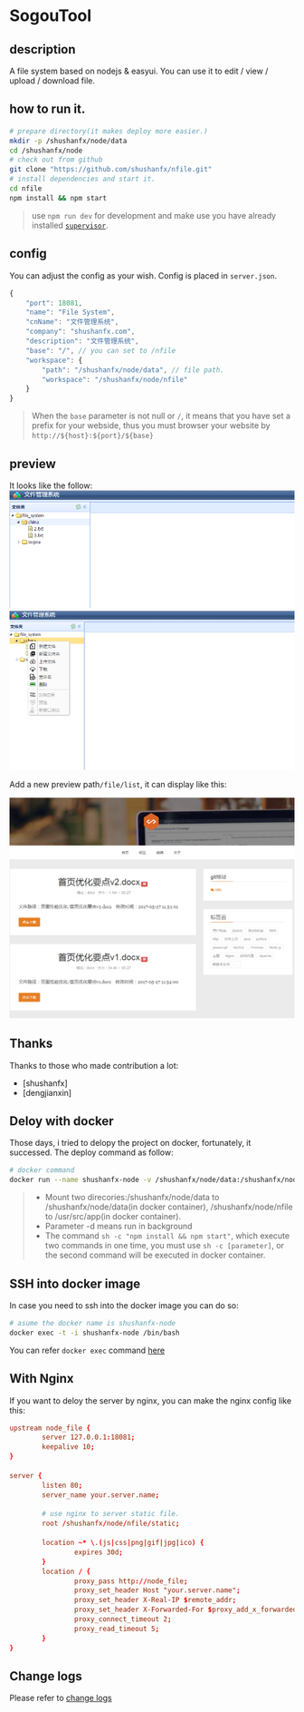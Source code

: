 # SogouTool
## description
A file system based on nodejs & easyui. You can use it to edit / view / upload / download file.

## how to run it.
```bash
# prepare directory(it makes deploy more easier.)
mkdir -p /shushanfx/node/data
cd /shushanfx/node
# check out from github 
git clone "https://github.com/shushanfx/nfile.git"
# install dependencies and start it.
cd nfile
npm install && npm start
```
> use `npm run dev` for development and make use you have already installed [`supervisor`](https://www.npmjs.com/package/supervisor).

## config
You can adjust the config as your wish. Config is placed in `server.json`.
```javascript
{
    "port": 18081,
    "name": "File System",
    "cnName": "文件管理系统",
    "company": "shushanfx.com",
    "description": "文件管理系统",
    "base": "/", // you can set to /nfile
    "workspace": {
        "path": "/shushanfx/node/data", // file path.
        "workspace": "/shushanfx/node/nfile"
    }
}
```

> When the `base` parameter is not null or `/`, it means that you have set a prefix for your webside, thus you must browser your website by `http://${host}:${port}/${base}`

## preview
It looks like the follow:    
![index.png](doc/images/index.png)
![contextmenu.png](doc/images/contextmenu.png)

Add a new preview path`/file/list`, it can display like this:

![list.png](doc/images/list.png)

## Thanks
Thanks to those who made contribution a lot:
* [shushanfx]
* [dengjianxin]

## Deloy with docker
Those days, i tried to delopy the project on docker, fortunately, it successed. The deploy command as follow:  

```bash
# docker command
docker run --name shushanfx-node -v /shushanfx/node/data:/shushanfx/node/data -v /shushanfx/node/nfile:/usr/src/app -p 127.0.0.1:18081:18081 -d node:onbuild sh -c "npm install && npm start"
```

>* Mount two direcories:/shushanfx/node/data to /shushanfx/node/data(in docker container), /shushanfx/node/nfile to /usr/src/app(in docker container).
>* Parameter -d means run in background
>* The command `sh -c "npm install && npm start"`, which execute two commands in one time, you must use `sh -c [parameter]`, or the second command will be executed in docker container.

## SSH into docker image
In case you need to ssh into the docker image you can do so:
```bash
# asume the docker name is shushanfx-node
docker exec -t -i shushanfx-node /bin/bash
```

You can refer `docker exec` command [here](https://docs.docker.com/engine/reference/commandline/exec/)

## With Nginx
If you want to deloy the server by nginx, you can make the nginx config like this:

```conf
upstream node_file {
        server 127.0.0.1:18081;
        keepalive 10;
}

server {
        listen 80;
        server_name your.server.name;

        # use nginx to server static file. 
        root /shushanfx/node/nfile/static;

        location ~* \.(js|css|png|gif|jpg|ico) {
                expires 30d;
        }
        location / {
                proxy_pass http://node_file;
                proxy_set_header Host "your.server.name";
                proxy_set_header X-Real-IP $remote_addr;
                proxy_set_header X-Forwarded-For $proxy_add_x_forwarded_for;
                proxy_connect_timeout 2;
                proxy_read_timeout 5;
        }
}

```

## Change logs
Please refer to [change logs](doc/changelog.md)